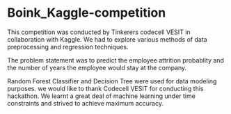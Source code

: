 # Boink_Kaggle-competition
This competition was conducted by Tinkerers codecell VESIT in collaboration with Kaggle. We had to explore various methods of data preprocessing and regression techniques.

The problem statement was to predict the employee attrition probablity and the number of years the employee would stay at the company.

Random Forest Classifier and Decision Tree were used for data modeling purposes.
we would like to thank Codecell VESIT for conducting this hackathon. We learnt a great deal of machine learning under time constraints and strived to achieve maximum accuracy.
